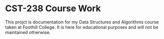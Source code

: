 # CST-238 Course Work
This projct is documentation for my Data Structures and Algorithms course taken at Foothill College. It is here for educational purposes and will not be maintained otherwise.
